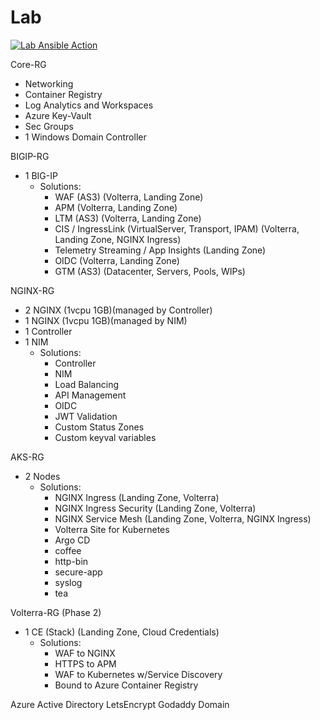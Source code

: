 Lab
===

[![Lab Ansible Action](https://github.com/jmcalalang/lab/actions/workflows/main.yml/badge.svg)](https://github.com/jmcalalang/lab/actions/workflows/main.yml)

Core-RG
  - Networking
  - Container Registry
  - Log Analytics and Workspaces
  - Azure Key-Vault
  - Sec Groups
  - 1 Windows Domain Controller

BIGIP-RG
  - 1 BIG-IP
    - Solutions:
      - WAF (AS3) (Volterra, Landing Zone)
      - APM (Volterra, Landing Zone)
      - LTM (AS3) (Volterra, Landing Zone)
      - CIS / IngressLink (VirtualServer, Transport, IPAM) (Volterra, Landing Zone, NGINX Ingress)
      - Telemetry Streaming / App Insights (Landing Zone)
      - OIDC (Volterra, Landing Zone)
      - GTM (AS3) (Datacenter, Servers, Pools, WIPs)

NGINX-RG
  - 2 NGINX (1vcpu 1GB)(managed by Controller)
  - 1 NGINX (1vcpu 1GB)(managed by NIM)
  - 1 Controller
  - 1 NIM
    - Solutions:
      - Controller
      - NIM
      - Load Balancing
      - API Management
      - OIDC
      - JWT Validation
      - Custom Status Zones
      - Custom keyval variables

AKS-RG
  - 2 Nodes
    - Solutions:
      - NGINX Ingress (Landing Zone, Volterra)
      - NGINX Ingress Security (Landing Zone, Volterra)
      - NGINX Service Mesh (Landing Zone, Volterra, NGINX Ingress)
      - Volterra Site for Kubernetes
      - Argo CD
      - coffee
      - http-bin
      - secure-app
      - syslog
      - tea

Volterra-RG (Phase 2)
  - 1 CE (Stack) (Landing Zone, Cloud Credentials)
    - Solutions:
      - WAF to NGINX
      - HTTPS to APM
      - WAF to Kubernetes w/Service Discovery
      - Bound to Azure Container Registry

Azure Active Directory
LetsEncrypt
Godaddy Domain